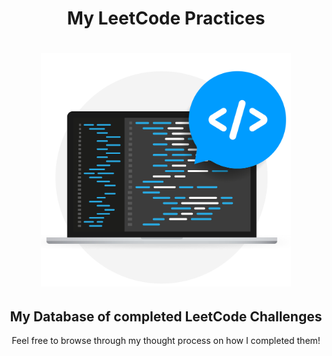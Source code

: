 <div align="center">
<h1>My LeetCode Practices</h1> 
</div>

<h1 align="center"><img width="400" src="./readme-img/code.jpg"></h1>

<h2 align="center">My Database of completed LeetCode Challenges</h2>
<p align="center">Feel free to browse through my thought process on how I completed them!</p>
